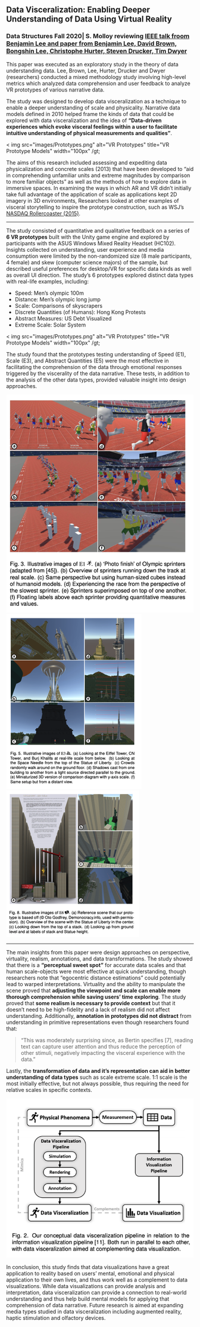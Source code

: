 ## Data Visceralization: Enabling Deeper Understanding of Data Using Virtual Reality
### Data Structures Fall 2020| S. Molloy reviewing [IEEE talk froom Benjamin Lee and paper from Benjamin Lee, David Brown, Bongshin Lee, Christophe Hurter, Steven Drucker, Tim Dwyer](https://virtual.ieeevis.org/paper_f-info-1084.html "Data Visceralization 2020 IEEE Talk")

This paper was executed as an exploratory study in the theory of data understanding data. Lee, Brown, Lee, Hurter, Drucker and Dwyer (researchers) conducted a mixed methodology study involving high-level metrics which analyzed data comprehension and user feedback to analyze VR prototypes of various narrative data. 

The study was designed to develop data visceralization as a  technique to enable a deeper understanding of scale and physicality. Narrative data models defined in 2010 helped frame the kinds of data that could be explored with data visceralization and the idea of **“Data-driven experiences which evoke visceral feelings within a user to facilitate intuitive understanding of physical measurements and qualities”**.

&lt; img src="images/Prototypes.png" alt="VR Prototypes" title="VR Prototype Models" width="100px" /gt;

The aims of this research included assessing and expediting data physicalization and concrete scales (2013) that have been developed to “aid in comprehending unfamiliar units and extreme magnitudes by comparison to more familiar objects” as well as the methods of how to explore data in immersive spaces. In examining the ways in which AR and VR didn’t initially take full advantage of the application of scale as applications kept 2D imagery in 3D environments, Researchers looked at other examples of visceral storytelling to inspire the prototype construction, such as WSJ’s [NASDAQ Rollercoaster (2015)](https://graphics.wsj.com/3d-nasdaq/ "NASDAQ Rollercoaster").

***

The study consisted of quantitative and qualitative feedback on a series of **6 VR prototypes** built with the Unity game engine and explored by participants with the ASUS Windows Mixed Reality Headset (HC102). Insights collected on understanding, user experience and media consumption were limited by the non-randomized size (8 male participants, 4 female) and skew (computer science majors) of the sample, but described useful preferences for desktop/VR for specific data kinds as well as overall UI direction. The study’s 6 prototypes explored distinct data types with real-life examples, including:

- Speed: Men’s olympic 100m
- Distance: Men’s olympic long jump
- Scale: Comparisons of skyscrapers
- Discrete Quantities (of Humans): Hong Kong Protests
- Abstract Measures: US Debt Visualized
- Extreme Scale: Solar System

&lt; img src="images/Prototypes.png" alt="VR Prototypes" title="VR Prototype Models" width="100px" /gt;

The study found that the prototypes testing understanding of Speed (E1), Scale (E3), and Abstract Quantities (E5) were the most effective in facilitating the comprehension of the data through emotional responses triggered by the viscerality of the data narrative. These tests, in addition to the analysis of the other data types, provided valuable insight into design approaches.

![VR Prototypes: Showing Speed and Distance](images/Race.png "Race VR Prototype")
![VR Prototypes: Showing Scale](images/Scale.png "Scale VR Prototypes")
![VR Prototypes: Showing Abstractiong](images/Abstract.png "Abstract VR Prototypes")

***

The main insights from this paper were design approaches on perspective, virtuality, realism, annotations, and data transformations. The study showed that there is a **“perceptual sweet spot”** for accurate data scales and that human scale-objects were most effective at quick understanding, though researchers note that “egocentric distance estimations” could potentially lead to warped interpretations. Virtuality and the ability to manipulate the scene proved that **adjusting the viewpoint and scale can enable more thorough comprehension while saving users’ time exploring**. The study proved that **some realism is necessary to provide context** but that it doesn’t need to be high-fidelity and a lack of realism did not affect understanding. Additionally, **annotation  in prototypes did not distract** from understanding in primitive representations even though researchers found that:

>“This was moderately surprising since, as Bertin specifies [7], reading text can capture user attention and thus reduce the perception of other stimuli, negatively impacting the visceral experience with the data.”

Lastly, the **transformation of data and it’s representation can aid in better understanding of data types** such as scale extreme scale. 1:1 scale is the most initially effective, but not always possible, thus requiring the need for relative scales in specific contexts. 

![The Data Discerality Model](images/Model.png "Data Discerality Model")

In conclusion, this study finds that data visualizations have a great application to reality based on users’ mental, emotional and physical application to their own lives, and thus work well as a complement to data visualizations. While data visualizations can provide analysis and interpretation, data visceralization can provide a connection to real-world understanding and thus help build mental models for applying that comprehension of data narrative. Future research is aimed at expanding media types studied in data visceralization including augmented reality, haptic stimulation and olfactory devices.
